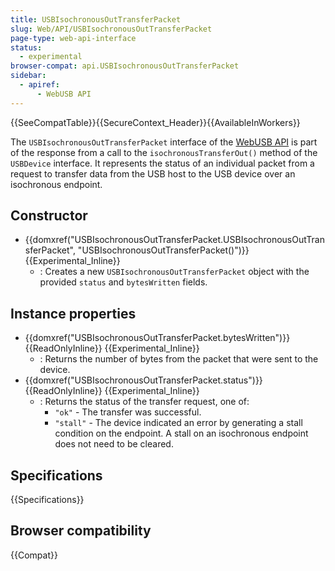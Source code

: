 ```yaml
---
title: USBIsochronousOutTransferPacket
slug: Web/API/USBIsochronousOutTransferPacket
page-type: web-api-interface
status:
  - experimental
browser-compat: api.USBIsochronousOutTransferPacket
sidebar:
  - apiref:
      - WebUSB API
---
```


{{SeeCompatTable}}{{SecureContext_Header}}{{AvailableInWorkers}}

The `USBIsochronousOutTransferPacket` interface of the [WebUSB API](/en-US/docs/Web/API/WebUSB_API) is part of the response from a call to the `isochronousTransferOut()` method of the `USBDevice` interface. It represents the status of an individual packet from a request to transfer data from the USB host to the USB device over an isochronous endpoint.

## Constructor

- {{domxref("USBIsochronousOutTransferPacket.USBIsochronousOutTransferPacket", "USBIsochronousOutTransferPacket()")}} {{Experimental_Inline}}
  - : Creates a new `USBIsochronousOutTransferPacket` object with the provided `status` and `bytesWritten` fields.

## Instance properties

- {{domxref("USBIsochronousOutTransferPacket.bytesWritten")}} {{ReadOnlyInline}} {{Experimental_Inline}}
  - : Returns the number of bytes from the packet that were sent to the device.
- {{domxref("USBIsochronousOutTransferPacket.status")}} {{ReadOnlyInline}} {{Experimental_Inline}}
  - : Returns the status of the transfer request, one of:
    - `"ok"` - The transfer was successful.
    - `"stall"` - The device indicated an error by generating a stall condition on the endpoint. A stall on an isochronous endpoint does not need to be cleared.

## Specifications

{{Specifications}}

## Browser compatibility

{{Compat}}
